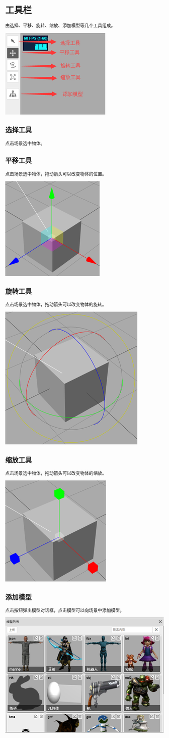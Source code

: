# 工具栏

由选择、平移、旋转、缩放、添加模型等几个工具组成。

![image](image/toolbar_info.png)

## 选择工具

点击场景选中物体。

## 平移工具

点击场景选中物体，拖动箭头可以改变物体的位置。

![image](image/translate.png)

## 旋转工具

点击场景选中物体，拖动箭头可以改变物体的旋转。

![image](image/rotate.png)

## 缩放工具

点击场景选中物体，拖动箭头可以改变物体的缩放。

![image](image/scale.png)

## 添加模型

点击按钮弹出模型对话框，点击模型可以向场景中添加模型。

![image](image/modelWindow.png)
